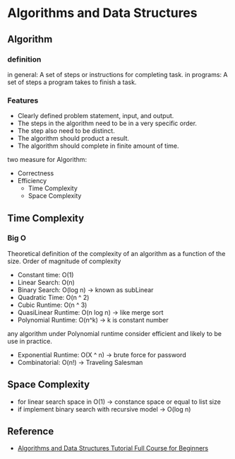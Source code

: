 # Algorithms and Data Structures

## Algorithm

### definition

in general: A set of steps or instructions for completing task.
in programs: A set of steps a program takes to finish a task.

### Features

- Clearly defined problem statement, input, and output.
- The steps in the algorithm need to be in a very specific order.
- The step also need to be distinct.
- The algorithm should product a result.
- The algorithm should complete in finite amount of time.

two measure for Algorithm:

- Correctness
- Efficiency
  - Time Complexity
  - Space Complexity

## Time Complexity

### Big O

Theoretical definition of the complexity of an algorithm as a function of the size.
Order of magnitude of complexity

- Constant time: O(1)
- Linear Search: O(n)
- Binary Search: O(log n) -> known as subLinear
- Quadratic Time: O(n ^ 2)
- Cubic Runtime: O(n ^ 3)
- QuasiLinear Runtime: O(n log n) -> like merge sort
- Polynomial Runtime: O(n^k) -> k is constant number

any algorithm under Polynomial runtime consider efficient and likely to be use in practice.

- Exponential Runtime: O(X ^ n) -> brute force for password
- Combinatorial: O(n!) -> Traveling Salesman

## Space Complexity

- for linear search space in O(1) -> constance space or equal to list size
- if implement binary search with recursive model -> O(log n)

## Reference

- [Algorithms and Data Structures Tutorial Full Course for Beginners](https://www.youtube.com/watch?v=8hly31xKli0)
